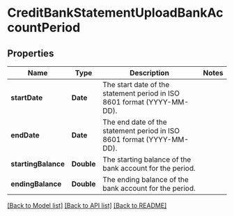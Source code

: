 # CreditBankStatementUploadBankAccountPeriod

## Properties
Name | Type | Description | Notes
------------ | ------------- | ------------- | -------------
**startDate** | **Date** | The start date of the statement period in ISO 8601 format (YYYY-MM-DD). | 
**endDate** | **Date** | The end date of the statement period in ISO 8601 format (YYYY-MM-DD). | 
**startingBalance** | **Double** | The starting balance of the bank account for the period. | 
**endingBalance** | **Double** | The ending balance of the bank account for the period. | 

[[Back to Model list]](../README.md#documentation-for-models) [[Back to API list]](../README.md#documentation-for-api-endpoints) [[Back to README]](../README.md)


